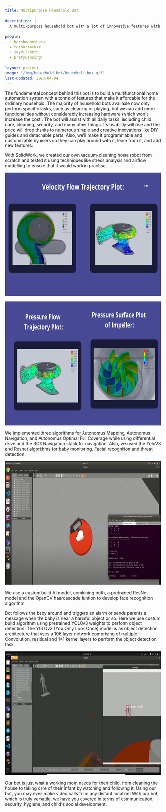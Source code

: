 ```yaml
---
title: Multipurpose Household Bot

description: |
  A multi-purpose household bot with a lot of innovative features with a limited hardware which solve small day to day problems.

people:
  - harshmahesheka
  - tusharsarkar
  - jaynilsheth 
  - pratyushsingh  

layout: project
image: "/img/household-bot/household-bot.gif"
last-updated: 2023-04-04
---
```


The fundamental concept behind this bot is to build a multifunctional home automation system with a tonne of features that make it affordable for the ordinary household. The majority of household bots available now only perform specific tasks, such as cleaning or playing, but we can add more functionalities without considerably increasing hardware (which won't increase the cost). The bot will assist with all daily tasks, including child care, cleaning, security, and many other things. Its usability will rise and the price will drop thanks to numerous simple and creative innovations like DIY guides and detachable parts. Also, we'll make it programmable and customizable by users so they can play around with it, learn from it, and add new features.

With SolidWork, we created our own vacuum-cleaning home robot from scratch and tested it using techniques like stress analysis and airflow modelling to ensure that it would work in practise.


<p align="center">

   <img width="600" height="400" src="/img/household-bot/velocity-flow.png">
   
</p>
<p align="center">

   <img width="600" height="400" src="/img/household-bot/pressure-flow.png">
   
</p>

We implemented three algorithms for Autonomus Mapping, Autonomus Navigation, and Autonomus Optimal Full Coverage while using differential drive and the ROS Navigation stack for navigation. Also, we used the YoloV3 and Resnet algorithms for baby monitoring. Facial recognition and threat detection.

<p align="center">

   <img width="600" height="400" src="/img/household-bot/navigation.png">
   
</p>

We use a custom build AI model, combining both, a pretrained ResNet model and the OpenCV haarcascade funtion to develop face recognition algorithm. 

Bot follows the baby around and triggers an alarm or sends parents a message when the baby is near a harmful object or so. Here we use custum build algorithm using pretrained YOLOv3 weights to perform object detection.
The YOLOv3 (You Only Look Once) model is an object detection architecture that uses a 106 layer network comprising of multiple Convolution, residual and 1*1 kernel layers to perform the object detection task.

<p align="center">

   <img width="600" height="400" src="/img/household-bot/baby-following.png">
   
</p>

Our bot is just what a working mom needs for their child, from cleaning the house to taking care of their infant by watching and following it. Using our bot, you may even make video calls from any distant location! With our bot, which is truly versatile, we have you covered in terms of communication, security, hygiene, and child's social development.
